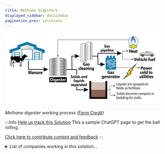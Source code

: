 ```yaml
---
title: Methane Digesters
displayed_sidebar: docSidebar
pagination_prev: solutions
---
```

![Manure is heated in tanks, collecting gas and extracting liquid fertilizer. The remaining solids become odorless, bacteria-free compost and cow bedding.](/../static/img/methane-digesters.jpg)

*Methane digester working process ([Farm Credit](https://www.findfarmcredit.com/landscapes-articles/methane-digesters-101))*

:::info [Help us track this Solution](contribute)
This a sample ChatGPT page to get the ball rolling.

[Click here to contribute content and feedback](contribute)
:::

<details>
        <summary>List of companies working in this solution...</summary>
         <em>Note: this is an experimental feature. Accuracy not guaranteed</em>
        <div>
            <ul>
             
                <li><a href="https://nan">Eco-fuel Africa</a></li>
            
                <li><a href="https://www.kitro.ch/">Kitro</a></li>
            
            </ul>
        </div>
        </details>


:::company job openings
  #### [View open jobs in this Solution](https://climatebase.org/jobs?l=&q=&drawdown_solutions=Methane+Digesters)
:::

## Overview

Methane digesters are vital tools in reversing climate change by efficiently converting organic waste into methane gas, which can be harnessed to generate electricity. This technology significantly reduces greenhouse gas emissions by capturing methane that would otherwise contribute to atmospheric warming. Leading the charge are organizations like the Environmental Protection Agency, the Department of Energy, and the National Renewable Energy Laboratory.

## Progress Made

Progress in methane digester development:
- Anaerobic digesters at high temperatures improve methane conversion efficiency.
- Enzymes designed for efficient methane breakdown enhance capture and utilization.
- Key companies like GE, Siemens, and Hitachi contribute to technology advancement.

Success stories:
- Methane digesters show up to 95% reduction in emissions.
- They offer a renewable energy source, reducing dependence on fossil fuels.

## Lessons Learned

Key lessons from methane digester development:
1. **Community involvement matters**: Educating and engaging communities is crucial.
2. **Local context awareness**: Understanding climate, soil, and water conditions is vital.
3. **Cost challenge**: High expenses hinder large-scale implementation.
4. **Continuous R&D**: Ongoing research is essential for technology enhancement.

Successes and failures in methane digester development:
- Successes: Significant emission reduction and renewable energy production.
- Challenges: High costs and ongoing research requirements.

## Challenges Ahead

Challenges in methane digester development:
1. **High costs**: Affordability remains a concern for wider adoption.
2. **Lack of awareness**: Public education on methane digesters' benefits is needed.
3. **Research needs**: Further development and efficiency improvements are required.
4. **Government support**: More support is necessary for broader adoption.

Leading entities addressing these challenges include Climate Change Solutions, Carbon Footprint, Environmental Defense Fund, Natural Resources Defense Council, and Sierra Club.

## Best Path Forward

To effectively advance methane digester implementation for climate change mitigation:
- **R&D focus**: Continually enhance technology efficiency and affordability.
- **Awareness**: Educate the public about methane digesters' advantages.
- **Scaling up**: Encourage large-scale adoption through government support and incentives.

Contributors in this effort include the Environmental Defense Fund, the World Bank, and the United Nations Development Programme.